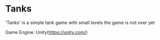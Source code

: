 # Tanks
'Tanks' is a simple tank game with small levels
the game is not over yet

Game Engine: Unity(https://unity.com/)
